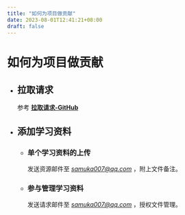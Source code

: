 ```yaml
---
title: "如何为项目做贡献"
date: 2023-08-01T12:41:21+08:00
draft: false
---
```


# 如何为项目做贡献

* ## 拉取请求
    参考 [**拉取请求-GitHub**](https://docs.github.com/zh/pull-requests)

* ## 添加学习资料
    * ### 单个学习资料的上传

        发送资源邮件至 *samuka007@qq.com* ，附上文件备注。
    
    * ### 参与管理学习资料

        发送请求邮件至 *samuka007@qq.com* ，授权文件管理。